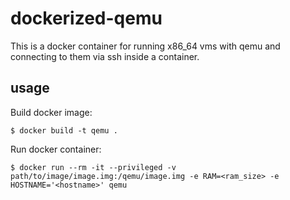# dockerized-qemu

This is a docker container for running x86_64 vms with qemu and connecting to them via ssh inside a container.

## usage

Build docker image:

```
$ docker build -t qemu .
```

Run docker container:

```
$ docker run --rm -it --privileged -v path/to/image/image.img:/qemu/image.img -e RAM=<ram_size> -e HOSTNAME='<hostname>' qemu
```
